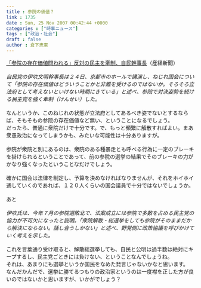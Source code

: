 ```yaml
---
title : 参院の価値？
link : 1735
date : Sun, 25 Nov 2007 00:42:44 +0000
categories : ["時事ニュース"]
tags : ["政治・社会"]
draft : false
author : 倉下忠憲
---
```


<A HREF="http://sankei.jp.msn.com/politics/situation/071124/stt0711241855002-n1.htm" TARGET="_blank">「参院の存在価値問われる」反対の民主を牽制、自民幹事長</A>（産経新聞）<BR><BR><I>自民党の伊吹文明幹事長は２４日、京都市のホールで講演し、ねじれ国会について「参院の存在価値はどういうことかと非難を受けるのではないか。そろそろ立法府として考えないといけない時期にきている」と述べ、参院で対決姿勢を続ける民主党を強く牽制（けんせい）した。</I><BR><BR>なんというか、このねじれの状態が立法府としてあるべき姿でないとするならば、そもそもの参院の存在価値など無い、ということになるでしょう。<BR>だったら、普通に衆院だけで十分です。で、もっと頻繁に解散すればよい。まあ衆愚政治になってしまうかも、みたいな可能性は十分ありますが。<BR><BR>参院が衆院と別にあるのは、衆院のある種暴走とも呼べる行為に一定のブレーキを掛けられるということであって、前の参院の選挙の結果でそのブレーキの力がかなり強くなったということなだけでしょう。<BR><BR>確かに国会は法律を制定し、予算を決めなければなりませんが、それをホイホイ通していくのであれば、１２０人くらいの国会議員で十分ではないでしょうか。<BR><BR>あと<BR><BR><I>伊吹氏は、今年７月の参院選敗北で、法案成立には参院で多数を占める民主党の協力が不可欠になったと説明。「衆院解散・総選挙をしても参院がそのままだから解決にならない。話し合うしかない」と述べ、野党側に政策協議を呼びかけていく考えを示した。</I><BR><BR>これを言葉通り受け取ると、解散総選挙しても、自民と公明は過半数は絶対にキープするし、民主党ごときには負けない、ということなんでしょうね。<BR>それは、あまりにも選挙というか国民をなめた発言じゃないかなと思います。<BR>なんだかんだで、選挙に勝てるつもりの政治家というのは一度襟を正した方が良いのではないかと思いますが、いかがでしょう？<br><br>
